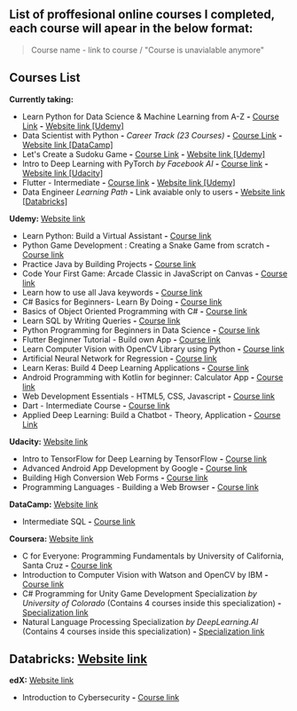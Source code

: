
## List of proffesional online courses I completed, each course will apear in the below format:
> Course name - link to course / "Course is unavialable anymore"

## Courses List
**Currently taking:**
  - Learn Python for Data Science & Machine Learning from A-Z **-** [Course Link](https://www.udemy.com/course/python-for-data-science-machine-learning/) **-** [Website link [Udemy]](https://www.udemy.com/)
  - Data Scientist with Python **-** *Career Track (23 Courses)* **-** [Course Link](https://app.datacamp.com/learn/career-tracks/data-scientist-with-python?version=5) **-** [Website link [DataCamp]](https://www.datacamp.com/)
  - Let's Create a Sudoku Game **-** [Course Link](https://www.udemy.com/course/lets-create-a-sudoku-game/) **-** [Website link [Udemy]](https://www.udemy.com/)
  - Intro to Deep Learning with PyTorch _by Facebook AI_ **-** [Course link](https://www.udacity.com/course/deep-learning-pytorch--ud188) **-** [Website link [Udacity]](https://www.udacity.com/)
  - Flutter - Intermediate **-** [Course link](https://www.udemy.com/course/flutter-intermediate/) **-** [Website link [Udemy]](https://www.udemy.com/)
  - Data Engineer _Learning Path_ **-** Link avaiable only to users **-** [Website link [Databricks]](https://databricks.com/learn/training/home)

 **Udemy:** [Website link](https://www.udemy.com/)
  - Learn Python: Build a Virtual Assistant **-** [Course link](https://www.udemy.com/course/learn-python-build-a-virtual-assistant-in-python/)
  - Python Game Development : Creating a Snake Game from scratch **-** [Course link](https://www.udemy.com/course/python-game-development-creating-a-snake-game-from-scratch/)
  - Practice Java by Building Projects **-** [Course link](https://www.udemy.com/course/practice-java-by-building-projects/)
  - Code Your First Game: Arcade Classic in JavaScript on Canvas **-** [Course link](https://www.udemy.com/course/code-your-first-game/)
  - Learn how to use all Java keywords **-** [Course link](https://www.udemy.com/course/learn-how-to-use-all-50-java-keywords/)
  - C# Basics for Beginners- Learn By Doing **-** [Course link](https://www.udemy.com/course/c-sharp-basics-learn-to-code-the-hard-way/)
  - Basics of Object Oriented Programming with C# **-** [Course link](https://www.udemy.com/course/basics-of-object-oriented-programming-with-csharp/)
  - Learn SQL by Writing Queries **-** [Course link](https://www.udemy.com/course/learn-sql-by-writing-queries/)
  - Python Programming for Beginners in Data Science **-** [Course link](https://www.udemy.com/course/just-enough-python/)
  - Flutter Beginner Tutorial - Build own App **-** [Course link](https://www.udemy.com/course/free-flutter-beginner-tutorial-build-own-app/)
  - Learn Computer Vision with OpenCV Library using Python **-** [Course link](https://www.udemy.com/course/pythoncv/)
  - Artificial Neural Network for Regression **-** [Course link](https://www.udemy.com/course/linear-regression-with-artificial-neural-network/)
  - Learn Keras: Build 4 Deep Learning Applications **-** [Course link](https://www.udemy.com/course/learnkeras/)
  - Android Programming with Kotlin for beginner: Calculator App **-** [Course link](https://www.udemy.com/course/android-programming-with-kotlin-for-beginner-calculator-app/)
  - Web Development Essentials - HTML5, CSS, Javascript **-** [Course link](https://www.udemy.com/course/web-development-essentials-html5-css-javascript/)
  - Dart - Intermediate Course **-** [Course link](https://www.udemy.com/course/dart-intermediate-course/)
  - Applied Deep Learning: Build a Chatbot - Theory, Application **-** [Course Link](https://www.udemy.com/course/applied-deep-learning-build-a-chatbot-theory-application/)

  **Udacity:** [Website link](https://www.udacity.com/)
  - Intro to TensorFlow for Deep Learning by TensorFlow **-** [Course link](https://www.udacity.com/course/intro-to-tensorflow-for-deep-learning--ud187)
  - Advanced Android App Development by Google **-** [Course link](https://www.udacity.com/course/advanced-android-app-development--ud855)
  - Building High Conversion Web Forms **-** [Course link](https://www.udacity.com/course/building-high-conversion-web-forms--ud890)
  - Programming Languages - Building a Web Browser **-** [Course link](https://www.udacity.com/course/programming-languages--cs262)

  **DataCamp:** [Website link](http://www.datacamp.com/)
  - Intermediate SQL **-** [Course link](https://app.datacamp.com/learn/courses/intermediate-sql) 
  
  **Coursera:** [Website link](https://www.coursera.org/)
  - C for Everyone: Programming Fundamentals by University of California, Santa Cruz **-** [Course link](https://www.coursera.org/learn/c-for-everyone) 
  - Introduction to Computer Vision with Watson and OpenCV by IBM **-** [Course link](https://www.coursera.org/learn/introduction-computer-vision-watson-opencv)
  - C# Programming for Unity Game Development Specialization _by University of Colorado_ (Contains 4 courses inside this specialization) **-** [Specialization link](https://www.coursera.org/specializations/programming-unity-game-development)
  - Natural Language Processing Specialization _by DeepLearning.AI_ (Contains 4 courses inside this specialization) **-** [Specialization link](https://www.coursera.org/specializations/natural-language-processing)

  **Databricks:** [Website link](https://databricks.com/learn/training/home)
  - 
  
  **edX:** [Website link](https://www.edx.org/)
  - Introduction to Cybersecurity **-** [Course link](https://www.edx.org/course/introduction-to-cybersecurity)
  
  
